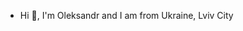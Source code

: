- Hi 👋, I'm Oleksandr and I am from Ukraine, Lviv City


<!---
AlexGillll/AlexGillll is a ✨ special ✨ repository because its `README.md` (this file) appears on your GitHub profile.
You can click the Preview link to take a look at your changes.
--->
